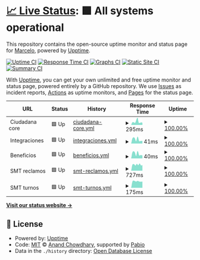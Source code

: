 # [📈 Live Status](https://mquintas.github.io/upptime): <!--live status--> **🟩 All systems operational**

This repository contains the open-source uptime monitor and status page for [Marcelo](https://mquintas.github.io/upptime), powered by [Upptime](https://github.com/upptime/upptime).

[![Uptime CI](https://github.com/mquintas/upptime/workflows/Uptime%20CI/badge.svg)](https://github.com/mquintas/upptime/actions?query=workflow%3A%22Uptime+CI%22)
[![Response Time CI](https://github.com/mquintas/upptime/workflows/Response%20Time%20CI/badge.svg)](https://github.com/mquintas/upptime/actions?query=workflow%3A%22Response+Time+CI%22)
[![Graphs CI](https://github.com/mquintas/upptime/workflows/Graphs%20CI/badge.svg)](https://github.com/mquintas/upptime/actions?query=workflow%3A%22Graphs+CI%22)
[![Static Site CI](https://github.com/mquintas/upptime/workflows/Static%20Site%20CI/badge.svg)](https://github.com/mquintas/upptime/actions?query=workflow%3A%22Static+Site+CI%22)
[![Summary CI](https://github.com/mquintas/upptime/workflows/Summary%20CI/badge.svg)](https://github.com/mquintas/upptime/actions?query=workflow%3A%22Summary+CI%22)

With [Upptime](https://upptime.js.org), you can get your own unlimited and free uptime monitor and status page, powered entirely by a GitHub repository. We use [Issues](https://github.com/mquintas/upptime/issues) as incident reports, [Actions](https://github.com/mquintas/upptime/actions) as uptime monitors, and [Pages](https://mquintas.github.io/upptime) for the status page.

<!--start: status pages-->
<!-- This summary is generated by Upptime (https://github.com/upptime/upptime) -->
<!-- Do not edit this manually, your changes will be overwritten -->
<!-- prettier-ignore -->
| URL | Status | History | Response Time | Uptime |
| --- | ------ | ------- | ------------- | ------ |
| <img alt="" src="https://icons.duckduckgo.com/ip3/null.ico" height="13"> Ciudadana core | 🟩 Up | [ciudadana-core.yml](https://github.com/mquintas/upptime/commits/HEAD/history/ciudadana-core.yml) | <details><summary><img alt="Response time graph" src="./graphs/ciudadana-core/response-time-week.png" height="20"> 295ms</summary><br><a href="https://mquintas.github.io/upptime/history/ciudadana-core"><img alt="Response time 289" src="https://img.shields.io/endpoint?url=https%3A%2F%2Fraw.githubusercontent.com%2Fmquintas%2Fupptime%2FHEAD%2Fapi%2Fciudadana-core%2Fresponse-time.json"></a><br><a href="https://mquintas.github.io/upptime/history/ciudadana-core"><img alt="24-hour response time 331" src="https://img.shields.io/endpoint?url=https%3A%2F%2Fraw.githubusercontent.com%2Fmquintas%2Fupptime%2FHEAD%2Fapi%2Fciudadana-core%2Fresponse-time-day.json"></a><br><a href="https://mquintas.github.io/upptime/history/ciudadana-core"><img alt="7-day response time 295" src="https://img.shields.io/endpoint?url=https%3A%2F%2Fraw.githubusercontent.com%2Fmquintas%2Fupptime%2FHEAD%2Fapi%2Fciudadana-core%2Fresponse-time-week.json"></a><br><a href="https://mquintas.github.io/upptime/history/ciudadana-core"><img alt="30-day response time 498" src="https://img.shields.io/endpoint?url=https%3A%2F%2Fraw.githubusercontent.com%2Fmquintas%2Fupptime%2FHEAD%2Fapi%2Fciudadana-core%2Fresponse-time-month.json"></a><br><a href="https://mquintas.github.io/upptime/history/ciudadana-core"><img alt="1-year response time 289" src="https://img.shields.io/endpoint?url=https%3A%2F%2Fraw.githubusercontent.com%2Fmquintas%2Fupptime%2FHEAD%2Fapi%2Fciudadana-core%2Fresponse-time-year.json"></a></details> | <details><summary><a href="https://mquintas.github.io/upptime/history/ciudadana-core">100.00%</a></summary><a href="https://mquintas.github.io/upptime/history/ciudadana-core"><img alt="All-time uptime 99.91%" src="https://img.shields.io/endpoint?url=https%3A%2F%2Fraw.githubusercontent.com%2Fmquintas%2Fupptime%2FHEAD%2Fapi%2Fciudadana-core%2Fuptime.json"></a><br><a href="https://mquintas.github.io/upptime/history/ciudadana-core"><img alt="24-hour uptime 100.00%" src="https://img.shields.io/endpoint?url=https%3A%2F%2Fraw.githubusercontent.com%2Fmquintas%2Fupptime%2FHEAD%2Fapi%2Fciudadana-core%2Fuptime-day.json"></a><br><a href="https://mquintas.github.io/upptime/history/ciudadana-core"><img alt="7-day uptime 100.00%" src="https://img.shields.io/endpoint?url=https%3A%2F%2Fraw.githubusercontent.com%2Fmquintas%2Fupptime%2FHEAD%2Fapi%2Fciudadana-core%2Fuptime-week.json"></a><br><a href="https://mquintas.github.io/upptime/history/ciudadana-core"><img alt="30-day uptime 99.95%" src="https://img.shields.io/endpoint?url=https%3A%2F%2Fraw.githubusercontent.com%2Fmquintas%2Fupptime%2FHEAD%2Fapi%2Fciudadana-core%2Fuptime-month.json"></a><br><a href="https://mquintas.github.io/upptime/history/ciudadana-core"><img alt="1-year uptime 99.91%" src="https://img.shields.io/endpoint?url=https%3A%2F%2Fraw.githubusercontent.com%2Fmquintas%2Fupptime%2FHEAD%2Fapi%2Fciudadana-core%2Fuptime-year.json"></a></details>
| <img alt="" src="https://icons.duckduckgo.com/ip3/null.ico" height="13"> Integraciones | 🟩 Up | [integraciones.yml](https://github.com/mquintas/upptime/commits/HEAD/history/integraciones.yml) | <details><summary><img alt="Response time graph" src="./graphs/integraciones/response-time-week.png" height="20"> 41ms</summary><br><a href="https://mquintas.github.io/upptime/history/integraciones"><img alt="Response time 44" src="https://img.shields.io/endpoint?url=https%3A%2F%2Fraw.githubusercontent.com%2Fmquintas%2Fupptime%2FHEAD%2Fapi%2Fintegraciones%2Fresponse-time.json"></a><br><a href="https://mquintas.github.io/upptime/history/integraciones"><img alt="24-hour response time 77" src="https://img.shields.io/endpoint?url=https%3A%2F%2Fraw.githubusercontent.com%2Fmquintas%2Fupptime%2FHEAD%2Fapi%2Fintegraciones%2Fresponse-time-day.json"></a><br><a href="https://mquintas.github.io/upptime/history/integraciones"><img alt="7-day response time 41" src="https://img.shields.io/endpoint?url=https%3A%2F%2Fraw.githubusercontent.com%2Fmquintas%2Fupptime%2FHEAD%2Fapi%2Fintegraciones%2Fresponse-time-week.json"></a><br><a href="https://mquintas.github.io/upptime/history/integraciones"><img alt="30-day response time 45" src="https://img.shields.io/endpoint?url=https%3A%2F%2Fraw.githubusercontent.com%2Fmquintas%2Fupptime%2FHEAD%2Fapi%2Fintegraciones%2Fresponse-time-month.json"></a><br><a href="https://mquintas.github.io/upptime/history/integraciones"><img alt="1-year response time 44" src="https://img.shields.io/endpoint?url=https%3A%2F%2Fraw.githubusercontent.com%2Fmquintas%2Fupptime%2FHEAD%2Fapi%2Fintegraciones%2Fresponse-time-year.json"></a></details> | <details><summary><a href="https://mquintas.github.io/upptime/history/integraciones">100.00%</a></summary><a href="https://mquintas.github.io/upptime/history/integraciones"><img alt="All-time uptime 99.91%" src="https://img.shields.io/endpoint?url=https%3A%2F%2Fraw.githubusercontent.com%2Fmquintas%2Fupptime%2FHEAD%2Fapi%2Fintegraciones%2Fuptime.json"></a><br><a href="https://mquintas.github.io/upptime/history/integraciones"><img alt="24-hour uptime 100.00%" src="https://img.shields.io/endpoint?url=https%3A%2F%2Fraw.githubusercontent.com%2Fmquintas%2Fupptime%2FHEAD%2Fapi%2Fintegraciones%2Fuptime-day.json"></a><br><a href="https://mquintas.github.io/upptime/history/integraciones"><img alt="7-day uptime 100.00%" src="https://img.shields.io/endpoint?url=https%3A%2F%2Fraw.githubusercontent.com%2Fmquintas%2Fupptime%2FHEAD%2Fapi%2Fintegraciones%2Fuptime-week.json"></a><br><a href="https://mquintas.github.io/upptime/history/integraciones"><img alt="30-day uptime 100.00%" src="https://img.shields.io/endpoint?url=https%3A%2F%2Fraw.githubusercontent.com%2Fmquintas%2Fupptime%2FHEAD%2Fapi%2Fintegraciones%2Fuptime-month.json"></a><br><a href="https://mquintas.github.io/upptime/history/integraciones"><img alt="1-year uptime 99.91%" src="https://img.shields.io/endpoint?url=https%3A%2F%2Fraw.githubusercontent.com%2Fmquintas%2Fupptime%2FHEAD%2Fapi%2Fintegraciones%2Fuptime-year.json"></a></details>
| <img alt="" src="https://icons.duckduckgo.com/ip3/null.ico" height="13"> Beneficios | 🟩 Up | [beneficios.yml](https://github.com/mquintas/upptime/commits/HEAD/history/beneficios.yml) | <details><summary><img alt="Response time graph" src="./graphs/beneficios/response-time-week.png" height="20"> 40ms</summary><br><a href="https://mquintas.github.io/upptime/history/beneficios"><img alt="Response time 45" src="https://img.shields.io/endpoint?url=https%3A%2F%2Fraw.githubusercontent.com%2Fmquintas%2Fupptime%2FHEAD%2Fapi%2Fbeneficios%2Fresponse-time.json"></a><br><a href="https://mquintas.github.io/upptime/history/beneficios"><img alt="24-hour response time 80" src="https://img.shields.io/endpoint?url=https%3A%2F%2Fraw.githubusercontent.com%2Fmquintas%2Fupptime%2FHEAD%2Fapi%2Fbeneficios%2Fresponse-time-day.json"></a><br><a href="https://mquintas.github.io/upptime/history/beneficios"><img alt="7-day response time 40" src="https://img.shields.io/endpoint?url=https%3A%2F%2Fraw.githubusercontent.com%2Fmquintas%2Fupptime%2FHEAD%2Fapi%2Fbeneficios%2Fresponse-time-week.json"></a><br><a href="https://mquintas.github.io/upptime/history/beneficios"><img alt="30-day response time 48" src="https://img.shields.io/endpoint?url=https%3A%2F%2Fraw.githubusercontent.com%2Fmquintas%2Fupptime%2FHEAD%2Fapi%2Fbeneficios%2Fresponse-time-month.json"></a><br><a href="https://mquintas.github.io/upptime/history/beneficios"><img alt="1-year response time 45" src="https://img.shields.io/endpoint?url=https%3A%2F%2Fraw.githubusercontent.com%2Fmquintas%2Fupptime%2FHEAD%2Fapi%2Fbeneficios%2Fresponse-time-year.json"></a></details> | <details><summary><a href="https://mquintas.github.io/upptime/history/beneficios">100.00%</a></summary><a href="https://mquintas.github.io/upptime/history/beneficios"><img alt="All-time uptime 99.92%" src="https://img.shields.io/endpoint?url=https%3A%2F%2Fraw.githubusercontent.com%2Fmquintas%2Fupptime%2FHEAD%2Fapi%2Fbeneficios%2Fuptime.json"></a><br><a href="https://mquintas.github.io/upptime/history/beneficios"><img alt="24-hour uptime 100.00%" src="https://img.shields.io/endpoint?url=https%3A%2F%2Fraw.githubusercontent.com%2Fmquintas%2Fupptime%2FHEAD%2Fapi%2Fbeneficios%2Fuptime-day.json"></a><br><a href="https://mquintas.github.io/upptime/history/beneficios"><img alt="7-day uptime 100.00%" src="https://img.shields.io/endpoint?url=https%3A%2F%2Fraw.githubusercontent.com%2Fmquintas%2Fupptime%2FHEAD%2Fapi%2Fbeneficios%2Fuptime-week.json"></a><br><a href="https://mquintas.github.io/upptime/history/beneficios"><img alt="30-day uptime 100.00%" src="https://img.shields.io/endpoint?url=https%3A%2F%2Fraw.githubusercontent.com%2Fmquintas%2Fupptime%2FHEAD%2Fapi%2Fbeneficios%2Fuptime-month.json"></a><br><a href="https://mquintas.github.io/upptime/history/beneficios"><img alt="1-year uptime 99.92%" src="https://img.shields.io/endpoint?url=https%3A%2F%2Fraw.githubusercontent.com%2Fmquintas%2Fupptime%2FHEAD%2Fapi%2Fbeneficios%2Fuptime-year.json"></a></details>
| <img alt="" src="https://icons.duckduckgo.com/ip3/null.ico" height="13"> SMT reclamos | 🟩 Up | [smt-reclamos.yml](https://github.com/mquintas/upptime/commits/HEAD/history/smt-reclamos.yml) | <details><summary><img alt="Response time graph" src="./graphs/smt-reclamos/response-time-week.png" height="20"> 727ms</summary><br><a href="https://mquintas.github.io/upptime/history/smt-reclamos"><img alt="Response time 774" src="https://img.shields.io/endpoint?url=https%3A%2F%2Fraw.githubusercontent.com%2Fmquintas%2Fupptime%2FHEAD%2Fapi%2Fsmt-reclamos%2Fresponse-time.json"></a><br><a href="https://mquintas.github.io/upptime/history/smt-reclamos"><img alt="24-hour response time 824" src="https://img.shields.io/endpoint?url=https%3A%2F%2Fraw.githubusercontent.com%2Fmquintas%2Fupptime%2FHEAD%2Fapi%2Fsmt-reclamos%2Fresponse-time-day.json"></a><br><a href="https://mquintas.github.io/upptime/history/smt-reclamos"><img alt="7-day response time 727" src="https://img.shields.io/endpoint?url=https%3A%2F%2Fraw.githubusercontent.com%2Fmquintas%2Fupptime%2FHEAD%2Fapi%2Fsmt-reclamos%2Fresponse-time-week.json"></a><br><a href="https://mquintas.github.io/upptime/history/smt-reclamos"><img alt="30-day response time 740" src="https://img.shields.io/endpoint?url=https%3A%2F%2Fraw.githubusercontent.com%2Fmquintas%2Fupptime%2FHEAD%2Fapi%2Fsmt-reclamos%2Fresponse-time-month.json"></a><br><a href="https://mquintas.github.io/upptime/history/smt-reclamos"><img alt="1-year response time 774" src="https://img.shields.io/endpoint?url=https%3A%2F%2Fraw.githubusercontent.com%2Fmquintas%2Fupptime%2FHEAD%2Fapi%2Fsmt-reclamos%2Fresponse-time-year.json"></a></details> | <details><summary><a href="https://mquintas.github.io/upptime/history/smt-reclamos">100.00%</a></summary><a href="https://mquintas.github.io/upptime/history/smt-reclamos"><img alt="All-time uptime 99.78%" src="https://img.shields.io/endpoint?url=https%3A%2F%2Fraw.githubusercontent.com%2Fmquintas%2Fupptime%2FHEAD%2Fapi%2Fsmt-reclamos%2Fuptime.json"></a><br><a href="https://mquintas.github.io/upptime/history/smt-reclamos"><img alt="24-hour uptime 100.00%" src="https://img.shields.io/endpoint?url=https%3A%2F%2Fraw.githubusercontent.com%2Fmquintas%2Fupptime%2FHEAD%2Fapi%2Fsmt-reclamos%2Fuptime-day.json"></a><br><a href="https://mquintas.github.io/upptime/history/smt-reclamos"><img alt="7-day uptime 100.00%" src="https://img.shields.io/endpoint?url=https%3A%2F%2Fraw.githubusercontent.com%2Fmquintas%2Fupptime%2FHEAD%2Fapi%2Fsmt-reclamos%2Fuptime-week.json"></a><br><a href="https://mquintas.github.io/upptime/history/smt-reclamos"><img alt="30-day uptime 100.00%" src="https://img.shields.io/endpoint?url=https%3A%2F%2Fraw.githubusercontent.com%2Fmquintas%2Fupptime%2FHEAD%2Fapi%2Fsmt-reclamos%2Fuptime-month.json"></a><br><a href="https://mquintas.github.io/upptime/history/smt-reclamos"><img alt="1-year uptime 99.78%" src="https://img.shields.io/endpoint?url=https%3A%2F%2Fraw.githubusercontent.com%2Fmquintas%2Fupptime%2FHEAD%2Fapi%2Fsmt-reclamos%2Fuptime-year.json"></a></details>
| <img alt="" src="https://icons.duckduckgo.com/ip3/null.ico" height="13"> SMT turnos | 🟩 Up | [smt-turnos.yml](https://github.com/mquintas/upptime/commits/HEAD/history/smt-turnos.yml) | <details><summary><img alt="Response time graph" src="./graphs/smt-turnos/response-time-week.png" height="20"> 175ms</summary><br><a href="https://mquintas.github.io/upptime/history/smt-turnos"><img alt="Response time 178" src="https://img.shields.io/endpoint?url=https%3A%2F%2Fraw.githubusercontent.com%2Fmquintas%2Fupptime%2FHEAD%2Fapi%2Fsmt-turnos%2Fresponse-time.json"></a><br><a href="https://mquintas.github.io/upptime/history/smt-turnos"><img alt="24-hour response time 200" src="https://img.shields.io/endpoint?url=https%3A%2F%2Fraw.githubusercontent.com%2Fmquintas%2Fupptime%2FHEAD%2Fapi%2Fsmt-turnos%2Fresponse-time-day.json"></a><br><a href="https://mquintas.github.io/upptime/history/smt-turnos"><img alt="7-day response time 175" src="https://img.shields.io/endpoint?url=https%3A%2F%2Fraw.githubusercontent.com%2Fmquintas%2Fupptime%2FHEAD%2Fapi%2Fsmt-turnos%2Fresponse-time-week.json"></a><br><a href="https://mquintas.github.io/upptime/history/smt-turnos"><img alt="30-day response time 179" src="https://img.shields.io/endpoint?url=https%3A%2F%2Fraw.githubusercontent.com%2Fmquintas%2Fupptime%2FHEAD%2Fapi%2Fsmt-turnos%2Fresponse-time-month.json"></a><br><a href="https://mquintas.github.io/upptime/history/smt-turnos"><img alt="1-year response time 178" src="https://img.shields.io/endpoint?url=https%3A%2F%2Fraw.githubusercontent.com%2Fmquintas%2Fupptime%2FHEAD%2Fapi%2Fsmt-turnos%2Fresponse-time-year.json"></a></details> | <details><summary><a href="https://mquintas.github.io/upptime/history/smt-turnos">100.00%</a></summary><a href="https://mquintas.github.io/upptime/history/smt-turnos"><img alt="All-time uptime 99.91%" src="https://img.shields.io/endpoint?url=https%3A%2F%2Fraw.githubusercontent.com%2Fmquintas%2Fupptime%2FHEAD%2Fapi%2Fsmt-turnos%2Fuptime.json"></a><br><a href="https://mquintas.github.io/upptime/history/smt-turnos"><img alt="24-hour uptime 100.00%" src="https://img.shields.io/endpoint?url=https%3A%2F%2Fraw.githubusercontent.com%2Fmquintas%2Fupptime%2FHEAD%2Fapi%2Fsmt-turnos%2Fuptime-day.json"></a><br><a href="https://mquintas.github.io/upptime/history/smt-turnos"><img alt="7-day uptime 100.00%" src="https://img.shields.io/endpoint?url=https%3A%2F%2Fraw.githubusercontent.com%2Fmquintas%2Fupptime%2FHEAD%2Fapi%2Fsmt-turnos%2Fuptime-week.json"></a><br><a href="https://mquintas.github.io/upptime/history/smt-turnos"><img alt="30-day uptime 100.00%" src="https://img.shields.io/endpoint?url=https%3A%2F%2Fraw.githubusercontent.com%2Fmquintas%2Fupptime%2FHEAD%2Fapi%2Fsmt-turnos%2Fuptime-month.json"></a><br><a href="https://mquintas.github.io/upptime/history/smt-turnos"><img alt="1-year uptime 99.91%" src="https://img.shields.io/endpoint?url=https%3A%2F%2Fraw.githubusercontent.com%2Fmquintas%2Fupptime%2FHEAD%2Fapi%2Fsmt-turnos%2Fuptime-year.json"></a></details>

<!--end: status pages-->

[**Visit our status website →**](https://mquintas.github.io/upptime)

## 📄 License

- Powered by: [Upptime](https://github.com/upptime/upptime)
- Code: [MIT](./LICENSE) © [Anand Chowdhary](https://anandchowdhary.com), supported by [Pabio](https://pabio.com)
- Data in the `./history` directory: [Open Database License](https://opendatacommons.org/licenses/odbl/1-0/)

